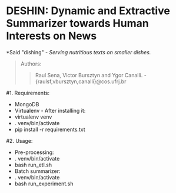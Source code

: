 # DESHIN: Dynamic and Extractive Summarizer towards Human Interests on News #
*Said "dishing" - _Serving nutritious texts on smaller dishes._

> Authors:
>> Raul Sena, Victor Bursztyn and Ygor Canalli. - {raulsf,vbursztyn,canalli}@cos.ufrj.br

#1. Requirements:
* MongoDB
* Virtualenv - After installing it:
 * virtualenv venv
  * . venv/bin/activate
   * pip install -r requirements.txt

#2. Usage:
* Pre-processing:
 * . venv/bin/activate
  * bash run_etl.sh
* Batch summarizer:
 * . venv/bin/activate
  * bash run_experiment.sh